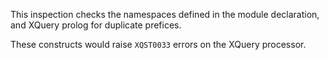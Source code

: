 This inspection checks the namespaces defined in the module declaration,
and XQuery prolog for duplicate prefices.

These constructs would raise `XQST0033` errors on the XQuery processor.
